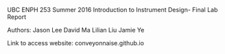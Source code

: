 UBC ENPH 253 Summer 2016 Introduction to Instrument Design- Final Lab Report 

Authors:
  Jason Lee
  David Ma
  Lilian Liu 
  Jamie Ye

Link to access website: conveyonnaise.github.io
